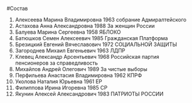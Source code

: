 #Состав
1. Алексеева Марина Владимировна 1963 собрание Адмиралтейского
2. Астахова Анна Александровна 1988 За женщин России
3. Балуева Марина Сергеевна 1958 ЯБЛОКО
4. Батюшков Семен Алексеевич 1985 Гражданская Платформа
5. Брезицкий Евгений Вячеславович 1972 СОЦИАЛЬНОЙ ЗАЩИТЫ
6. Загороднев Михаил Евгеньевич 1963 ЛДПР
7. Клевец Александр Арсентьевич 1968 Российская партия пенсионеров за справедливость
8. Михайлов Андрей Олегович 1989 За чистые выборы
9. Перфильева Анастасия Владимировна 1962 КПРФ
10. Уколова Наталия Юрьевна 1961 ЕР
11. Филиппова Ирина Игоревна 1985 СР
12. Якунин Алексей Александрович 1983 ПАТРИОТЫ РОССИИ
